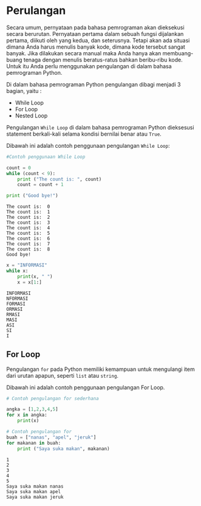# Perulangan

Secara umum, pernyataan pada bahasa pemrograman akan dieksekusi secara berurutan. Pernyataan pertama dalam sebuah fungsi dijalankan pertama, diikuti oleh yang kedua, dan seterusnya. Tetapi akan ada situasi dimana Anda harus menulis banyak kode, dimana kode tersebut sangat banyak. Jika dilakukan secara manual maka Anda hanya akan membuang-buang tenaga dengan menulis beratus-ratus bahkan beribu-ribu kode. Untuk itu Anda perlu menggunakan pengulangan di dalam bahasa pemrograman Python.

Di dalam bahasa pemrograman Python pengulangan dibagi menjadi 3 bagian, yaitu :

- While Loop
- For Loop
- Nested Loop

Pengulangan `While Loop` di dalam bahasa pemrograman Python dieksesusi statement berkali-kali selama kondisi bernilai benar atau `True`.

Dibawah ini adalah contoh penggunaan pengulangan `While Loop`:

```python
#Contoh penggunaan While Loop

count = 0
while (count < 9):
    print ("The count is: ", count)
    count = count + 1

print ("Good bye!")
```

```output
The count is:  0
The count is:  1
The count is:  2
The count is:  3
The count is:  4
The count is:  5
The count is:  6
The count is:  7
The count is:  8
Good bye!
```

```python
x = "INFORMASI"
while x:
    print(x, " ")
    x = x[1:]
```

```output
INFORMASI  
NFORMASI  
FORMASI  
ORMASI  
RMASI  
MASI  
ASI  
SI  
I
```

## For Loop
Pengulangan `for` pada Python memiliki kemampuan untuk mengulangi item dari urutan apapun, seperti `list` atau `string`.

Dibawah ini adalah contoh penggunaan pengulangan For Loop.

```PYTHON
# Contoh pengulangan for sederhana

angka = [1,2,3,4,5]
for x in angka:
    print(x)

# Contoh pengulangan for
buah = ["nanas", "apel", "jeruk"]
for makanan in buah:
    print ("Saya suka makan", makanan)
```
```OUTPUT
1
2
3
4
5
Saya suka makan nanas
Saya suka makan apel
Saya suka makan jeruk
```